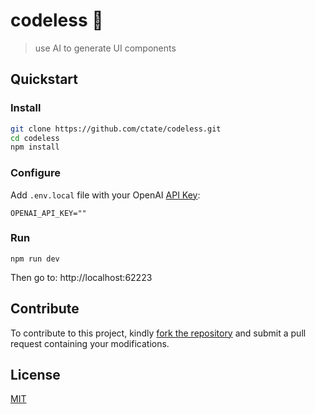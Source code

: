 # codeless 🔴

> use AI to generate UI components

## Quickstart

### Install

```sh
git clone https://github.com/ctate/codeless.git
cd codeless
npm install
```

### Configure

Add `.env.local` file with your OpenAI [API Key](https://platform.openai.com/account/api-keys):

```
OPENAI_API_KEY=""
```

### Run

```
npm run dev
```

Then go to: http://localhost:62223

## Contribute

To contribute to this project, kindly [fork the repository](https://github.com/ctate/codeless/fork) and submit a pull request containing your modifications.

## License

[MIT](https://github.com/ctate/chatgpt-mba/blob/main/LICENSE)
